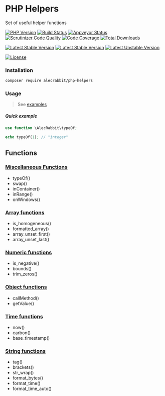 # PHP Helpers

Set of useful helper functions

[![PHP Version](https://img.shields.io/packagist/php-v/alecrabbit/php-helpers.svg)](https://php.net)
[![Build Status](https://travis-ci.com/alecrabbit/php-helpers.svg?branch=master)](https://travis-ci.org/alecrabbit/php-helpers)
[![Appveyor Status](https://img.shields.io/appveyor/ci/alecrabbit/php-helpers.svg?label=appveyor)](https://ci.appveyor.com/project/alecrabbit/php-helpers/branch/master)
[![Scrutinizer Code Quality](https://scrutinizer-ci.com/g/alecrabbit/php-helpers/badges/quality-score.png?b=master)](https://scrutinizer-ci.com/g/alecrabbit/php-helpers/?branch=master)
[![Code Coverage](https://scrutinizer-ci.com/g/alecrabbit/php-helpers/badges/coverage.png?b=master)](https://scrutinizer-ci.com/g/alecrabbit/php-helpers/?branch=master)
[![Total Downloads](https://poser.pugx.org/alecrabbit/php-helpers/downloads)](https://packagist.org/packages/alecrabbit/php-helpers)

[![Latest Stable Version](https://poser.pugx.org/alecrabbit/php-helpers/v/stable)](https://packagist.org/packages/alecrabbit/php-helpers)
[![Latest Stable Version](https://img.shields.io/packagist/v/alecrabbit/php-helpers.svg)](https://packagist.org/packages/alecrabbit/php-helpers)
[![Latest Unstable Version](https://poser.pugx.org/alecrabbit/php-helpers/v/unstable)](https://packagist.org/packages/alecrabbit/php-helpers)

[![License](https://poser.pugx.org/alecrabbit/php-helpers/license)](https://packagist.org/packages/alecrabbit/php-helpers)

### Installation
```bash
composer require alecrabbit/php-helpers
```

### Usage

> See [examples](https://github.com/alecrabbit/php-helpers/tree/master/examples)

##### Quick example
```php 
use function \AlecRabbit\typeOf;

echo typeOf(1); // "integer"
```


## Functions

### [Miscellaneous Functions](docs/miscFunctions.md)

- typeOf()
- swap()
- inContainer()
- inRange()
- onWindows()

### [Array functions](docs/arrayFunctions.md)

- is_homogeneous()
- formatted_array()
- array_unset_first()
- array_unset_last()

### [Numeric functions](docs/numericFunctions.md)

- is_negative()
- bounds()
- trim_zeros()

### [Object functions](docs/objectsFunctions.md)

- callMethod()
- getValue()

### [Time functions](docs/timeFunctions.md)

- now()
- carbon()
- base_timestamp()

### [String functions](docs/stringFunctions.md)

- tag()
- brackets()
- str_wrap() 
- format_bytes()
- format_time()
- format_time_auto()
